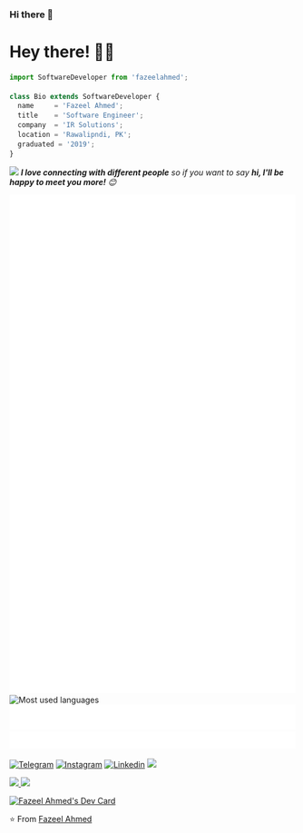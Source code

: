### Hi there 👋

<!--
**thefazeelahmed/thefazeelahmed** is a ✨ _special_ ✨ repository because its `README.md` (this file) appears on your GitHub profile.

Here are some ideas to get you started:

- 🔭 I’m currently working on ...
- 🌱 I’m currently learning ...
- 👯 I’m looking to collaborate on ...
- 🤔 I’m looking for help with ...
- 💬 Ask me about ...
- 📫 How to reach me: ...
- 😄 Pronouns: ...
- ⚡ Fun fact: ...
-->

<!-- Greeting -->
# Hey there! :wave::smiley:


```js
import SoftwareDeveloper from 'fazeelahmed';

class Bio extends SoftwareDeveloper {
  name     = 'Fazeel Ahmed';
  title    = 'Software Engineer';
  company  = 'IR Solutions';
  location = 'Rawalipndi, PK';
  graduated = '2019';
}
```

<!-- 

/* class Skills extends SoftwareDeveloper {
  languages  = ['JavaScript','Typescript','C#','C++','C','Python'];
  frameworks={
    web=['HTML5','CSS3','SASS','LESS'];
    css=['Ant Design','Tailwind','Bulma','Chakra','Bootstrap','Samentic UI'];
    frontend = ['React','Next JS', 'Vue','Nuxt JS','Svelte', 'Jquery','Alpine JS','Gatsby'];  
    backend = ['Node', 'Strapi','Sanity'];
    libraries=['Type-graphql','Express.js','JWT','Socket.io','Strapi','React Router','Redux','Apollo-GraphQL','Vuetify','jQuery','Solidity'];

  };
  databases  = ['SQLite','MySQL', 'MongoDB', 'PostgreSQL','MSSQL','Firebase','AmazonDynamoDB'];
  orms=['Prisma','Sequelize'];
  ides=['Sublime Text','Atom','VSCode','Visual Studio']
  api=['Graphql','Rest','Soap'];
  design =['XD','Figma','Canva'];
  versionControl=['Git','Github','Gitlab','Bitbucket'];
  forums=['Stackoverflow','Reddit','Quora',''];
  hostingSaas=['AWS','Firebase','Heroku','Netlify'];
  testing=['Chai','Mocha','Jest','Jasmine']
  
}
-->

<img src="https://media.giphy.com/media/LnQjpWaON8nhr21vNW/giphy.gif" width="40"> <em><b>I love connecting with different people</b> so if you want to say <b>hi, I'll be happy to meet you more!</b> :blush:</em>

![Metrics](https://raw.githubusercontent.com/omBratteng/omBratteng/github-metrics/github-metrics.svg)
![Most used languages](https://raw.githubusercontent.com/omBratteng/omBratteng/github-metrics/language.svg)
![Notable contributions](https://raw.githubusercontent.com/omBratteng/omBratteng/github-metrics/notable.svg)
![Achievements](https://raw.githubusercontent.com/omBratteng/omBratteng/github-metrics/achievements.svg)



[![Telegram](https://img.shields.io/badge/-thefazeelahmed-blue?style=flat&logo=Telegram&logoColor=white)](https://t.me/thefazeelahmed)
[![Instagram](https://img.shields.io/badge/-thefazeelahmed-c13584?style=flat&labelColor=c13584&logo=instagram&logoColor=white)](https://www.instagram.com/thefazeelahmed)
[![Linkedin](https://img.shields.io/badge/-thefazeelahmed-blue?style=flat&logo=Linkedin&logoColor=white)](https://www.linkedin.com/in/thefazeelqureshi)
![](https://komarev.com/ghpvc/?username=thefazeelqureshi&style=flat)

<!-- Profile View Count -->
<a href="https://github.com/thefazeelahmed">
  <img height="180em" src="https://github-readme-stats.vercel.app/api?username=thefazeelahmed&theme=buefy&show_icons=true&count_private=true" />
  <img height="180em" src="https://github-readme-stats.vercel.app/api/top-langs/?username=thefazeelahmed&theme=buefy&layout=compact&count_private=true" />
</a>

<br/>

<a href="https://app.daily.dev/thefazeelahmed"><img src="https://api.daily.dev/devcards/ddecc304807f42eaa5a25adc29d338d5.png?r=owi" width="400" alt="Fazeel Ahmed's Dev Card"/></a>


⭐️ From [Fazeel Ahmed](https://github.com/thefazeelqureshi)
